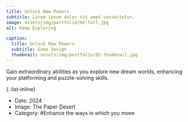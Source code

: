 ```yaml
---
title: Unlock New Powers
subtitle: Lorem ipsum dolor sit amet consectetur.
image: assets/img/portfolio/02-full.jpg
alt: Keep Exploring

caption:
  title: Unlock New Powers
  subtitle: Game Design
  thumbnail: assets/img/portfolio/02-thumbnail.jpg
---
```

Gain extraordinary abilities as you explore new dream worlds, enhancing your platforming and puzzle-solving skills.

{:.list-inline}
- Date: 2024
- Image: The Paper Desert
- Category: #Enhance the ways in which you move

